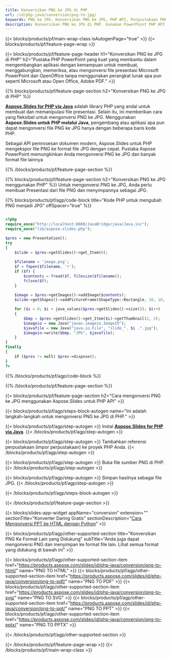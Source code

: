 ```yaml
---
title: Konversikan PNG ke JPG di PHP
url: /id/php-java/conversion/png-to-jpg/
keywords: PNG ke JPG, Konversikan PNG ke JPG, PHP API, Perpustakaan PHP, PNG, JPG
description: Konversikan PNG ke JPG di PHP. Gunakan PowerPoint PHP API untuk mengonversi file PNG ke JPG
---
```


{{< blocks/products/pf/main-wrap-class isAutogenPage="true" >}}
{{< blocks/products/pf/feature-page-wrap >}}

{{< blocks/products/pf/feature-page-header h1="Konversikan PNG ke JPG di PHP" h2="Pustaka PHP PowerPoint yang kuat yang membantu dalam mengembangkan aplikasi dengan kemampuan untuk membuat, menggabungkan, memeriksa, atau mengonversi file presentasi Microsoft PowerPoint dan OpenOffice tanpa menggunakan perangkat lunak apa pun seperti Microsoft atau Open Office, Adobe PDF." >}}

{{% blocks/products/pf/feature-page-section h2="Konversikan PNG ke JPG di PHP" %}}

[**Aspose.Slides for PHP via Java**](https://products.aspose.com/slides/id/php-java/) adalah library PHP yang andal untuk membuat dan memanipulasi file presentasi. Selain itu, ini memberikan cara yang fleksibel untuk mengonversi PNG ke JPG. Menggunakan **Aspose.Slides untuk PHP melalui Java**, pengembang atau aplikasi apa pun dapat mengonversi file PNG ke JPG hanya dengan beberapa baris kode PHP.

Sebagai API pemrosesan dokumen modern, Aspose.Slides untuk PHP mengekspor file PNG ke format file JPG dengan cepat. Pustaka Aspose PowerPoint memungkinkan Anda mengonversi PNG ke JPG dan banyak format file lainnya

{{% /blocks/products/pf/feature-page-section %}}

{{% blocks/products/pf/feature-page-section  h2="Konversikan PNG ke JPG menggunakan PHP" %}}
Untuk mengonversi PNG ke JPG, Anda perlu membuat Presentasi dari file PNG dan menyimpannya sebagai JPG.

{{% blocks/products/pf/agp/code-block title="Kode PHP untuk mengubah PNG menjadi JPG" offSpacer="true" %}}

```php

<?php
require_once("http://localhost:8080/JavaBridge/java/Java.inc");
require_once("lib/aspose.slides.php");

$pres = new Presentation();
try
{
    $slide = $pres->getSlides()->get_Item(0);
    
    $filename = 'image.png';
    $f = fopen($filename, 'r');
    if ($f) {
        $contents = fread($f, filesize($filename));
        fclose($f);
    }
    
    $image = $pres->getImages()->addImage($contents);
    $slide->getShapes()->addPictureFrame(ShapeType::Rectangle, 10, 10, 100, 100, $image);

    for ($i = 0; $i < java_values($pres->getSlides()->size()); $i++)
    {
        $bmp = $pres->getSlides()->get_Item($i)->getThumbnail(2, 2);
        $imageio = new Java("javax.imageio.ImageIO");
        $javafile = new Java("java.io.File", "slide_". $i .".jpg");
        $imageio->write($bmp, "JPG", $javafile);
    }
}
finally
{
    if ($pres != null) $pres->dispose();
}
?>
```


{{% /blocks/products/pf/agp/code-block %}}

{{% /blocks/products/pf/feature-page-section %}}

{{< blocks/products/pf/feature-page-section  h2="Cara mengonversi PNG ke JPG menggunakan Aspose.Slides untuk PHP API" >}}

{{< blocks/products/pf/agp/steps-block-autogen name="Ini adalah langkah-langkah untuk mengonversi PNG ke JPG di PHP." >}}

{{< blocks/products/pf/agp/step-autogen >}}
Instal [**Aspose.Slides for PHP via Java**](https://products.aspose.com/slides/id/php-java/).
{{< /blocks/products/pf/agp/step-autogen >}}

{{< blocks/products/pf/agp/step-autogen >}}
Tambahkan referensi perpustakaan (impor perpustakaan) ke proyek PHP Anda.
{{< /blocks/products/pf/agp/step-autogen >}}

{{< blocks/products/pf/agp/step-autogen >}}
Buka file sumber PNG di PHP.
{{< /blocks/products/pf/agp/step-autogen >}}

{{< blocks/products/pf/agp/step-autogen >}}
Simpan hasilnya sebagai file JPG.
{{< /blocks/products/pf/agp/step-autogen >}}

{{< /blocks/products/pf/agp/steps-block-autogen >}}

{{< /blocks/products/pf/feature-page-section >}}

{{< blocks/slides-app-widget  appName="conversion" extension="" sectionTitle="Konverter Daring Gratis" sectionDescription="[Cara Mengonversi PPT ke HTML dengan Python](https://products.aspose.com/slides/id/python-net/conversion/ppt-to-html/)" >}}

{{< blocks/products/pf/agp/other-supported-section title="Konversikan PNG Ke Format Lain yang Didukung" subTitle="Anda juga dapat mengonversi PNG dan menyimpan ke format file lain. Lihat semua format yang didukung di bawah ini" >}}

{{< blocks/products/pf/agp/other-supported-section-item href="https://products.aspose.com/slides/id/php-java/conversion/png-to-html/" name="PNG TO HTML" >}}
{{< blocks/products/pf/agp/other-supported-section-item href="https://products.aspose.com/slides/id/php-java/conversion/png-to-pdf/" name="PNG TO PDF" >}}
{{< blocks/products/pf/agp/other-supported-section-item href="https://products.aspose.com/slides/id/php-java/conversion/png-to-svg/" name="PNG TO SVG" >}}
{{< blocks/products/pf/agp/other-supported-section-item href="https://products.aspose.com/slides/id/php-java/conversion/png-to-ppt/" name="PNG TO PPT" >}}
{{< blocks/products/pf/agp/other-supported-section-item href="https://products.aspose.com/slides/id/php-java/conversion/png-to-pptx/" name="PNG TO PPTX" >}}


{{< /blocks/products/pf/agp/other-supported-section >}}

{{< /blocks/products/pf/feature-page-wrap >}}
{{< /blocks/products/pf/main-wrap-class >}}